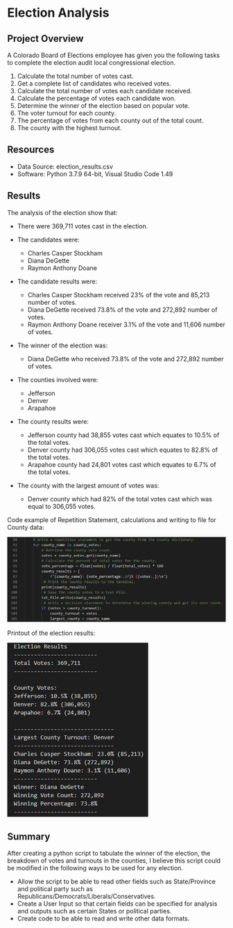 # Election Analysis

## Project Overview
A Colorado Board of Elections employee has given you the following tasks to complete the election audit local congressional election.

1. Calculate the total number of votes cast.
2. Get a complete list of candidates who received votes.
3. Calculate the total number of votes each candidate received.
4. Calculate the percentage of votes each candidate won.
5. Determine the winner of the election based on popular vote.
6. The voter turnout for each county.
7. The percentage of votes from each county out of the total count.
8. The county with the highest turnout.

## Resources
- Data Source: election_results.csv
- Software: Python 3.7.9 64-bit, Visual Studio Code 1.49

## Results
The analysis of the election show that:
- There were 369,711 votes cast in the election.

- The candidates were:
    - Charles Casper Stockham
    - Diana DeGette
    - Raymon Anthony Doane

- The candidate results were:
    - Charles Casper Stockham received 23% of the vote and 85,213 number of votes.
    - Diana DeGette received 73.8% of the vote and 272,892 number of votes.
    - Raymon Anthony Doane receiver 3.1% of the vote and 11,606 number of votes.

- The winner of the election was:
    - Diana DeGette who received 73.8% of the vote and 272,892 number of votes.

- The counties involved were:
    - Jefferson
    - Denver
    - Arapahoe

- The county results were:
    - Jefferson county had 38,855 votes cast which equates to 10.5% of the total votes.
    - Denver county had 306,055 votes cast which equates to 82.8% of the total votes.
    - Arapahoe county had 24,801 votes cast which equates to 6.7% of the total votes.

- The county with the largest amount of votes was:
    - Denver county which had 82% of the total votes cast which was equal to 306,055 votes.

Code example of Repetition Statement, calculations and writing to file for County data:

![Code Example:](resources/RepetitionStatement.png)

Printout of the election results:

![Election Results:](resources/ElectionResults.png)

## Summary
After creating a python script to tabulate the winner of the election, the breakdown of votes and turnouts in the counties, I believe this script could be modified in the following ways to be used for any election.
- Allow the script to be able to read other fields such as State/Province and political party such as Republicans/Democrats/Liberals/Conservatives.
- Create a User Input so that certain fields can be specified for analysis and outputs such as certain States or political parties.
- Create code to be able to read and write other data formats.
